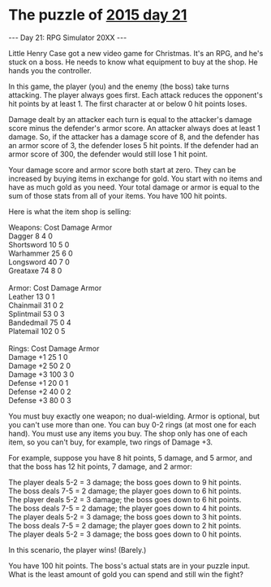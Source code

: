 # The puzzle of [2015 day 21](https://adventofcode.com/2015/day/21)

--- Day 21: RPG Simulator 20XX ---

Little Henry Case got a new video game for Christmas.  It's an RPG, and he's stuck on a boss.  He needs to know what equipment to buy at the shop.  He hands you the controller.

In this game, the player (you) and the enemy (the boss) take turns attacking.  The player always goes first.  Each attack reduces the opponent's hit points by at least 1.  The first character at or below 0 hit points loses.

Damage dealt by an attacker each turn is equal to the attacker's damage score minus the defender's armor score.  An attacker always does at least 1 damage.  So, if the attacker has a damage score of 8, and the defender has an armor score of 3, the defender loses 5 hit points.  If the defender had an armor score of 300, the defender would still lose 1 hit point.

Your damage score and armor score both start at zero.  They can be increased by buying items in exchange for gold.  You start with no items and have as much gold as you need.  Your total damage or armor is equal to the sum of those stats from all of your items.  You have 100 hit points.

Here is what the item shop is selling:

Weapons:    Cost  Damage  Armor\
Dagger        8     4       0\
Shortsword   10     5       0\
Warhammer    25     6       0\
Longsword    40     7       0\
Greataxe     74     8       0\
\
Armor:      Cost  Damage  Armor\
Leather      13     0       1\
Chainmail    31     0       2\
Splintmail   53     0       3\
Bandedmail   75     0       4\
Platemail   102     0       5\
\
Rings:      Cost  Damage  Armor\
Damage +1    25     1       0\
Damage +2    50     2       0\
Damage +3   100     3       0\
Defense +1   20     0       1\
Defense +2   40     0       2\
Defense +3   80     0       3

You must buy exactly one weapon; no dual-wielding.  Armor is optional, but you can't use more than one.  You can buy 0-2 rings (at most one for each hand).  You must use any items you buy.  The shop only has one of each item, so you can't buy, for example, two rings of Damage +3.

For example, suppose you have 8 hit points, 5 damage, and 5 armor, and that the boss has 12 hit points, 7 damage, and 2 armor:

The player deals 5-2 = 3 damage; the boss goes down to 9 hit points.\
The boss deals 7-5 = 2 damage; the player goes down to 6 hit points.\
The player deals 5-2 = 3 damage; the boss goes down to 6 hit points.\
The boss deals 7-5 = 2 damage; the player goes down to 4 hit points.\
The player deals 5-2 = 3 damage; the boss goes down to 3 hit points.\
The boss deals 7-5 = 2 damage; the player goes down to 2 hit points.\
The player deals 5-2 = 3 damage; the boss goes down to 0 hit points.

In this scenario, the player wins!  (Barely.)

You have 100 hit points.  The boss's actual stats are in your puzzle input.  What is the least amount of gold you can spend and still win the fight?